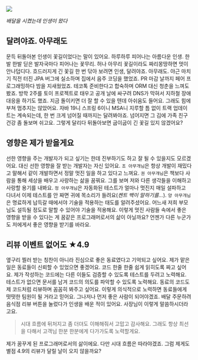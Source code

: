 ![](https://velog.velcdn.com/images/sojukang/post/b990532e-0cb6-4a0f-9df6-60b758c3ca5c/image.png)

*배달을 시켰는데 인생이 왔다*

## 달려야죠. 아무래도
문득 뒤돌아본 인생이 꽃길이었다는 말이 있어요. 하루하루 피어나는 아름다운 인생. 한발 한발 딛은 발자국마다 피어나는 꽃무리. 허나 아무리 꽃길이라도 짜리몽땅하면 멋이 안나덥디다. 
흐드러지게 긴 꽃길 한 번 닦아 보려면 인생, 달려야죠. 아무래도. 야근 마치기 직전 터진 JPA 버그에 실소하며 집에서 음주 코딩을 했었죠. PR 마감 날까지 페어 프로그래밍하다 밤을 지새웠었죠. 
테코톡 준비한다고 합숙하며 ORM 대신 청춘을 느껴도 봤죠. 방학 2주를 토이 프로젝트로 태우고 공개 날에 싸구려 DNS가 막혀서 지하철 장애 대응을 하기도 했죠. 
지금 돌이키면 더 잘 할 수 있을 텐데 아쉬움도 들어요. 그래도 힘에 부쳐 멈추지는 않았어요. 
자바 19니 스프링 6이니 MSA니 지루할 틈 없이 트랙 업데이트는 계속되는데, 한 번 크게 넘어질 때까지는 달려봐야죠. 
넘어지면 그 김에 가족 친구 건강 좀 돌보며 쉬고요. 그렇게 달리다 뒤돌아보면 굽이굽이 긴 꽃길 있지 않겠어요?         

## 영향은 제가 받을게요
선한 영향을 주는 개발자가 되고 싶기는 한데 진부하기도 하고 잘 될 수 있을지도 모르겠어요. 대신 선한 영향을 잘 받는 개발자는 자신 있어요. 
`조 아무개님`은 항상 개발이 재밌다고 말해서 같이 개발하면서 정말 멋진 일을 하고 있다고 느껴요. 
`권 아무개님`은 책보다 사람을 통해 세상을 배우고 사랑하는 삶을 꿈꿔요. 그를 보며 저와 다른 생각들을 이해하고 사랑할 용기를 내봐요. 
`정 아무개님`은 자동화된 테스트가 얼마나 멋진지 매일 설파하고 다녀서 이제 테스트를 안 짜면 귀에 목소리가 들려요(_켄트 백이 말하기를..._). 
`양 아무개님`은 명료하게 납득갈 때에서야 기술을 적용하는 태도를 알려주셨어요. 어느새 저희 부모님도 설득될 정도로 말할 수 있어야 기술을 적용해요. 
이렇게 멋진 사람들 속에서 좋은 영향을 받을 수 있다는 게 꿈같은 프로그래머로서의 삶이 아닐까요? 언젠가 다른 누군가도 저에게서 좋은 영향을 받기를 바라요.

## 리뷰 이벤트 없어도 ★4.9
옆구리 찔러 받는 칭찬이 아니라 진심으로 좋은 동료였다고 기억되고 싶어요. 제가 맡은 일은 동료들이 신뢰할 수 있었으면 좋겠어요. 
코드 한줄 한줄 쉽게 읽히도록 짜고 싶어요. 제가 작성하는 코드에는 다른 이들도 검증할 수 있도록 테스트를 두려고 노력해요. 테스트가 없으면 문서를 남겨 코드의 의도를 파악할 수 있도록 노력해요. 
동료의 코드도 제 코드처럼 리뷰하며 꼼꼼히 봐주고 싶어요. 이렇게 의식적으로 노력하면 동료들에게 떳떳한 팀원이 될 거라고 믿어요. 
그나저나 먼저 좋은 사람이 되어야겠죠. 배달 주문하려 음식점 리뷰 버튼을 눌렀다가 인생을 배운 적이 있어요. 사장님이 이렇게 말씀하시더라고요. 
> 시대 흐름에 뒤처지고 좀 더뎌도 이해해줘서 고맙고 감사해요. 그래도 항상 최선을 다해서 고객님 한분 한분에게 다가가도록 노력할게요. 

제가 꿈꾸게 된 프로그래머로서의 삶이에요. 다만 시대 흐름은 따라야겠죠. 그럼 제게도 별점 4.9의 리뷰가 달릴 날이 오지 않을까요? 
